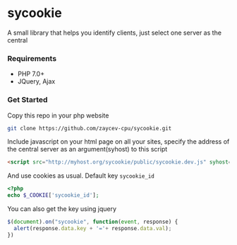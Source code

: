 # sycookie
A small library that helps you identify clients, just select one server as the central

### Requirements
* PHP 7.0+
* JQuery, Ajax

### Get Started
Copy this repo in your php website
```sh
git clone https://github.com/zaycev-cpu/sycookie.git
```

Include javascript on your html page on all your sites, specify the address of the central server as an argument(syhost) to this script
```html
<script src="http://myhost.org/sycookie/public/sycookie.dev.js" syhost="http://myhost.org/sycookie/"></script>
```

And use cookies as usual. Default key `sycookie_id`
```php
<?php
echo $_COOKIE['sycookie_id'];
```

You can also get the key using jquery
```js
$(document).on("sycookie", function(event, response) {
  alert(response.data.key + '='+ response.data.val);
})
```
